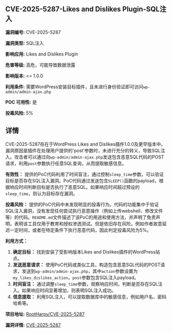 ## CVE-2025-5287-Likes and Dislikes Plugin-SQL注入

**漏洞编号:** CVE-2025-5287

**漏洞类型:** SQL注入

**影响应用:** Likes and Dislikes Plugin

**危害等级:** 高危，可能导致数据泄露

**影响版本:** <= 1.0.0

**利用条件:** 需要WordPress安装目标插件，且未进行身份验证即可访问`wp-admin/admin-ajax.php`

**POC 可用性:** 是

**投毒风险:** 5%

## 详情

CVE-2025-5287存在于WordPress Likes and Dislikes插件1.0.0及更早版本中。漏洞原因是插件在处理用户提供的'post'参数时，未进行充分的转义，导致SQL注入。攻击者可以通过向`wp-admin/admin-ajax.php`发送包含恶意SQL代码的POST请求，利用`post`参数执行任意SQL查询，从而提取敏感信息。

**有效性：** 提供的PoC代码利用了时间盲注，通过控制`sleep_time`参数，可以验证目标是否存在SQL注入漏洞。PoC代码通过发送包含`SLEEP()`函数的payload，根据响应时间判断目标是否执行了恶意SQL。如果响应时间超过预设的`sleep_time`，则认为目标存在漏洞。

**投毒风险：** 提供的PoC代码中未发现明显的投毒行为。代码的功能集中于验证SQL注入漏洞，没有发现任何尝试执行恶意操作（例如上传webshell、修改文件等）的代码。`README.md`文件描述了该PoC的用途和使用方法，并声明了免责声明，表明该工具仅用于教育和授权渗透测试。但是依旧存在风险，例如作者故意延迟一定时间，或者在特定条件下执行恶意代码，因此判定投毒风险为5%。

**利用方式：**

1.  **确定目标：** 找到安装了受影响版本Likes and Dislikes插件的WordPress站点。
2.  **发送恶意请求：** 使用PoC代码或类似工具，构造包含恶意SQL代码的POST请求，发送到`wp-admin/admin-ajax.php`，其中`action`参数设置为`my_likes_dislikes_action`，`post`参数包含SQL注入payload。
3.  **时间盲注：** 通过调整`sleep_time`参数，观察响应时间，判断是否存在SQL注入。如果响应时间显著增加，则表明SQL注入成功。
4.  **信息提取：** 利用SQL注入，可以提取数据库中的敏感信息，例如用户名、密码哈希等。

**项目地址:** [RootHarpy/CVE-2025-5287](https://github.com/RootHarpy/CVE-2025-5287)

**漏洞详情:** [CVE-2025-5287](https://nvd.nist.gov/vuln/detail/CVE-2025-5287)
